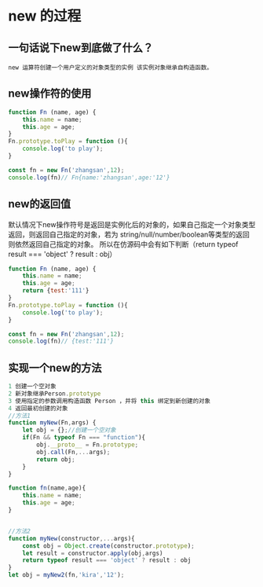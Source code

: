 # new 的过程


## 一句话说下new到底做了什么？

    new 运算符创建一个用户定义的对象类型的实例 该实例对象继承自构造函数。

## new操作符的使用

```js
function Fn (name, age) {
    this.name = name;
    this.age = age;
}
Fn.prototype.toPlay = function (){
    console.log('to play');
}

const fn = new Fn('zhangsan',12);
console.log(fn)// Fn{name:'zhangsan',age:'12'}

```
## new的返回值

 默认情况下new操作符号是返回是实例化后的对象的，如果自己指定一个对象类型返回，则返回自己指定的对象，若为 string/null/number/boolean等类型的返回则依然返回自己指定的对象。
 所以在仿源码中会有如下判断（return typeof result === 'object' ? result : obj）

```js
function Fn (name, age) {
    this.name = name;
    this.age = age;
    return {test:'111'}
}
Fn.prototype.toPlay = function (){
    console.log('to play');
}

const fn = new Fn('zhangsan',12);
console.log(fn)// {test:'111'}

```
## 实现一个new的方法
```javascript
1 创建一个空对象
2 新对象继承Person.prototype
3 使用指定的参数调用构造函数 Person ，并将 this 绑定到新创建的对象
4 返回最初创建的对象
//方法1 
function myNew(Fn,args) {
    let obj = {};//创建一个空对象
    if(Fn && typeof Fn === "function"){
        obj.__proto__ = Fn.prototype;
        obj.call(Fn,...args);
        return obj;
    }
}

function fn(name,age){
    this.name = name;
    this.age = age;
}


//方法2
function myNew(constructor,...args){
    const obj = Object.create(constructor.prototype);
    let result = constructor.apply(obj,args)
    return typeof result === 'object' ? result : obj
}
let obj = myNew2(fn,'kira','12');


```
